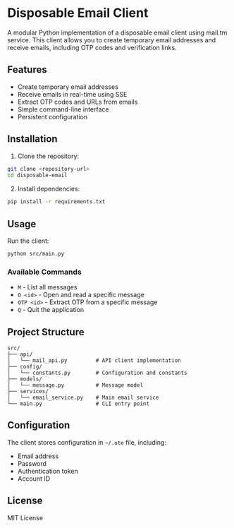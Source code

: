 # Disposable Email Client

A modular Python implementation of a disposable email client using mail.tm service. This client allows you to create temporary email addresses and receive emails, including OTP codes and verification links.

## Features

- Create temporary email addresses
- Receive emails in real-time using SSE
- Extract OTP codes and URLs from emails
- Simple command-line interface
- Persistent configuration

## Installation

1. Clone the repository:
```bash
git clone <repository-url>
cd disposable-email
```

2. Install dependencies:
```bash
pip install -r requirements.txt
```

## Usage

Run the client:
```bash
python src/main.py
```

### Available Commands

- `M` - List all messages
- `O <id>` - Open and read a specific message
- `OTP <id>` - Extract OTP from a specific message
- `Q` - Quit the application

## Project Structure

```
src/
├── api/
│   └── mail_api.py         # API client implementation
├── config/
│   └── constants.py        # Configuration and constants
├── models/
│   └── message.py          # Message model
├── services/
│   └── email_service.py    # Main email service
└── main.py                 # CLI entry point
```

## Configuration

The client stores configuration in `~/.ote` file, including:
- Email address
- Password
- Authentication token
- Account ID

## License

MIT License 